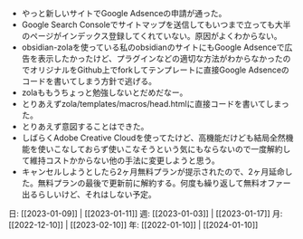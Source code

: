 
- やっと新しいサイトでGoogle Adsenceの申請が通った。
- Google Search Consoleでサイトマップを送信してもいつまで立っても大半のページがインデックス登録してくれていない。原因がよくわからない。
- obsidian-zolaを使っている私のobsidianのサイトにもGoogle Adsenceで広告を表示したかったけど、プラグインなどの適切な方法がわからなかったのでオリジナルをGithub上でforkしてテンプレートに直接Google Adsenceのコードを書いてしまう方針で逃げる。
- zolaももうちょっと勉強しないとだめだなー。
- とりあえずzola/templates/macros/head.htmlに直接コードを書いてしまった。
- とりあえず意図することはできた。
- しばらくAdobe Creative Cloudを使ってたけど、高機能だけども結局全然機能を使いこなしておらず使いこなそうという気にもならないので一度解約して維持コストかからない他の手法に変更しようと思う。
- キャンセルしようとしたら2ヶ月無料プランが提示されたので、2ヶ月延命した。無料プランの最後で更新前に解約する。何度も繰り返して無料オファー出るらしいけど、それはしない予定。

日: [[2023-01-09]] | [[2023-01-11]]
週: [[2023-01-03]] | [[2023-01-17]]
月: [[2022-12-10]] | [[2023-02-10]]
年: [[2022-01-10]] | [[2024-01-10]]